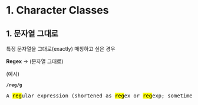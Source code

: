 # 1. Character Classes

## 1. 문자열 그대로

특정 문자열을 그대로(exactly) 매칭하고 싶은 경우

**Regex** → (문자열 그대로)

(예시)

**`/reg/g`**

<pre>
A <mark>reg</mark>ular expression (shortened as <mark>reg</mark>ex or <mark>reg</mark>exp; sometimes referred to as rational expression) is a sequence of characters that specifies a search pattern in text.
</pre>
